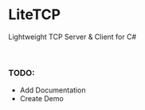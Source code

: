 # LiteTCP
Lightweight TCP Server & Client for C#

<br>

### TODO:

* Add Documentation
* Create Demo
